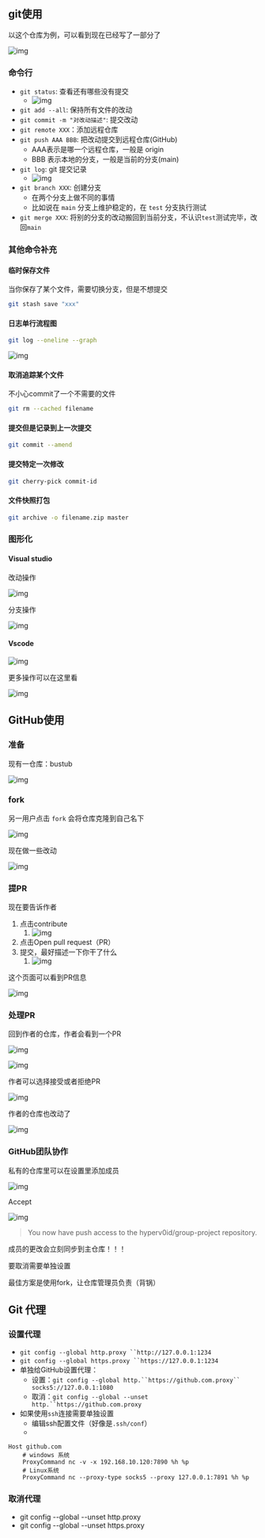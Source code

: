 ## git使用

以这个仓库为例，可以看到现在已经写了一部分了

![img](https://pic-1257412153.cos.ap-nanjing.myqcloud.com/images/images/2023/03/14/1678726144762-20-caada8.png)

### 命令行

- `git status`: 查看还有哪些没有提交
  - ![img](https://pic-1257412153.cos.ap-nanjing.myqcloud.com/images/images/2023/03/14/1678726144761-1-a8df2a.png)
- `git add --all`: 保持所有文件的改动
- `git commit -m "对改动描述"`: 提交改动
- `git remote XXX`：添加远程仓库
- `git push AAA BBB`: 把改动提交到远程仓库(GitHub)
  - AAA表示是哪一个远程仓库，一般是 origin
  - BBB 表示本地的分支，一般是当前的分支(main)
- `git log`: git 提交记录
  - ![img](https://pic-1257412153.cos.ap-nanjing.myqcloud.com/images/images/2023/03/14/1678726144761-2-fed690.png)
- `git branch XXX`: 创建分支
  - 在两个分支上做不同的事情
  - 比如说在 `main` 分支上维护稳定的，在 `test` 分支执行测试
- `git merge XXX`: 将别的分支的改动搬回到当前分支，不认识`test`测试完毕，改回`main`

### 其他命令补充

#### 临时保存文件

当你保存了某个文件，需要切换分支，但是不想提交

```Bash
git stash save "xxx"
```

#### 日志单行流程图

```Bash
git log --oneline --graph
```

![img](https://pic-1257412153.cos.ap-nanjing.myqcloud.com/images/images/2023/03/14/1678726144761-3-5dc7b4.png)

#### 取消追踪某个文件

不小心commit了一个不需要的文件

```Bash
git rm --cached filename
```

#### 提交但是记录到上一次提交

```Bash
git commit --amend
```

#### 提交特定一次修改

```Bash
git cherry-pick commit-id
```

#### 文件快照打包

```Bash
git archive -o filename.zip master
```

### 图形化

#### Visual studio

改动操作

![img](https://pic-1257412153.cos.ap-nanjing.myqcloud.com/images/images/2023/03/14/1678726144761-4-01854d.png)

分支操作

![img](https://pic-1257412153.cos.ap-nanjing.myqcloud.com/images/images/2023/03/14/1678726144761-5-727e32.png)

#### Vscode

![img](https://pic-1257412153.cos.ap-nanjing.myqcloud.com/images/images/2023/03/14/1678726144761-6-818682.png)

更多操作可以在这里看

![img](https://pic-1257412153.cos.ap-nanjing.myqcloud.com/images/images/2023/03/14/1678726144761-7-bc5daa.png)

## GitHub使用

### 准备

现有一仓库：bustub

![img](https://pic-1257412153.cos.ap-nanjing.myqcloud.com/images/images/2023/03/14/1678726144761-8-906d5d.png)

### fork

另一用户点击 `fork` 会将仓库克隆到自己名下

![img](https://pic-1257412153.cos.ap-nanjing.myqcloud.com/images/images/2023/03/14/1678726144761-9-2321f9.png)

现在做一些改动

![img](https://pic-1257412153.cos.ap-nanjing.myqcloud.com/images/images/2023/03/14/1678726144761-10-30558c.png)

### 提PR

现在要告诉作者

1. 点击contribute
   1. ![img](https://pic-1257412153.cos.ap-nanjing.myqcloud.com/images/images/2023/03/14/1678726144762-11-ae9761.png)
2. 点击Open pull request（PR）
3. 提交，最好描述一下你干了什么
   1. ![img](https://pic-1257412153.cos.ap-nanjing.myqcloud.com/images/images/2023/03/14/1678726144762-12-21f7ed.png)

这个页面可以看到PR信息

![img](https://pic-1257412153.cos.ap-nanjing.myqcloud.com/images/images/2023/03/14/1678726144762-13-3aa519.png)

### 处理PR

回到作者的仓库，作者会看到一个PR

![img](https://pic-1257412153.cos.ap-nanjing.myqcloud.com/images/images/2023/03/14/1678726144762-14-4bb549.png)

![img](https://pic-1257412153.cos.ap-nanjing.myqcloud.com/images/images/2023/03/14/1678726144762-15-1ca942.png)

作者可以选择接受或者拒绝PR

![img](https://pic-1257412153.cos.ap-nanjing.myqcloud.com/images/images/2023/03/14/1678726144762-16-ea2e0b.png)

作者的仓库也改动了

![img](https://pic-1257412153.cos.ap-nanjing.myqcloud.com/images/images/2023/03/14/1678726144762-17-7d9b85.png)

### GitHub团队协作

私有的仓库里可以在设置里添加成员

![img](https://pic-1257412153.cos.ap-nanjing.myqcloud.com/images/images/2023/03/14/1678726144762-18-451c57.png)

Accept

![img](https://pic-1257412153.cos.ap-nanjing.myqcloud.com/images/images/2023/03/14/1678726144762-19-439828.png)

> You now have push access to the hyperv0id/group-project repository.       

成员的更改会立刻同步到主仓库！！！

要取消需要单独设置

最佳方案是使用fork，让仓库管理员负责（背锅）

## Git 代理

### 设置代理

- `git config --global http.proxy ``http://127.0.0.1:1234`
- `git config --global https.proxy ``https://127.0.0.1:1234`
- 单独给GitHub设置代理：
  - 设置：`git config --global http.``https://github.com.proxy`` socks5://127.0.0.1:1080`
  - 取消：`git config --global --unset http.``https://github.com.proxy`
- 如果使用`ssh`连接需要单独设置
  - 编辑ssh配置文件（好像是`.ssh/conf`）
  - 
```
Host github.com
	# windows 系统
	ProxyCommand nc -v -x 192.168.10.120:7890 %h %p
	# Linux系统
	ProxyCommand nc --proxy-type socks5 --proxy 127.0.0.1:7891 %h %p
```

### 取消代理

- git config --global --unset http.proxy
- git config --global --unset https.proxy